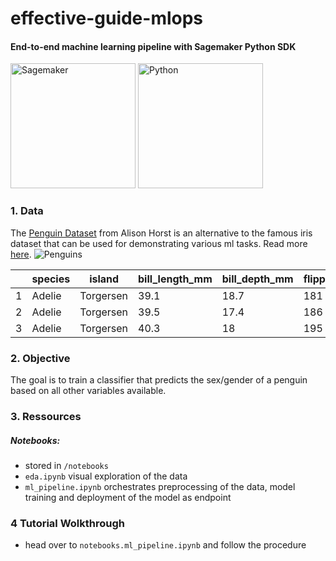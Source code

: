 # effective-guide-mlops
#### End-to-end machine learning pipeline with Sagemaker Python SDK

<p float="left">
<img src="https://looker.com/assets/img/images/logos/external/bricks/amazon_sagemaker.png" alt="Sagemaker" height="200"/>
<img src="https://upload.wikimedia.org/wikipedia/commons/thumb/c/c3/Python-logo-notext.svg/1200px-Python-logo-notext.svg.png" alt="Python" height="200"/>
</p>


### 1. Data
The [Penguin Dataset](https://allisonhorst.github.io/palmerpenguins/articles/intro.html) from Alison Horst is an alternative to the famous iris dataset that can be used for demonstrating various ml tasks. 
Read more [here](https://allisonhorst.github.io/palmerpenguins/articles/intro.html).
![Penguins](https://allisonhorst.github.io/palmerpenguins/man/figures/lter_penguins.png)


|    | species   | island    |   bill_length_mm |   bill_depth_mm |   flipper_length_mm |   body_mass_g | sex    |   year |
|----|-----------|-----------|------------------|-----------------|---------------------|---------------|--------|--------|
|  1 | Adelie    | Torgersen |             39.1 |            18.7 |                 181 |          3750 | male   |   2007 |
|  2 | Adelie    | Torgersen |             39.5 |            17.4 |                 186 |          3800 | female |   2007 |
|  3 | Adelie    | Torgersen |             40.3 |            18   |                 195 |          3250 | female |   2007 |


### 2. Objective

The goal is to train a classifier that predicts the sex/gender of a penguin based on all other variables available.

### 3. Ressources

##### Notebooks:

- stored in `/notebooks`
- `eda.ipynb` visual exploration of the data
- `ml_pipeline.ipynb` orchestrates preprocessing of the data, model training and deployment of the model as endpoint

### 4 Tutorial Wolkthrough

- head over to `notebooks.ml_pipeline.ipynb` and follow the procedure
